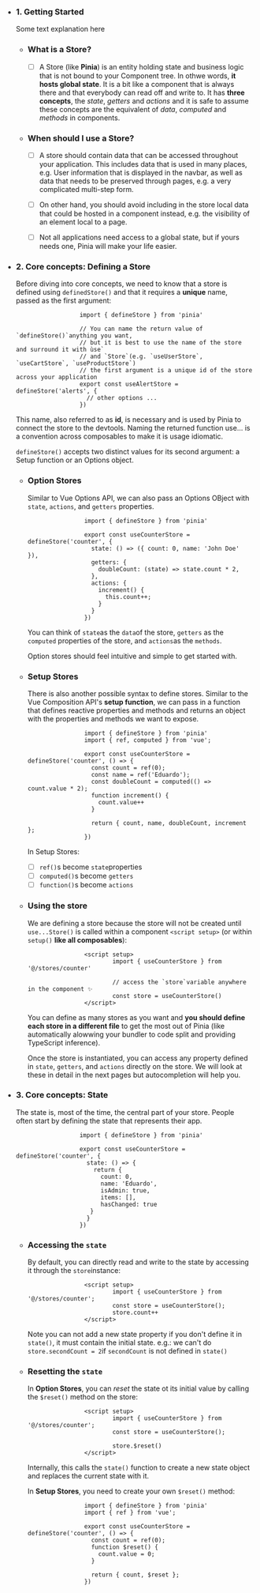 - ### 1. Getting Started
        
    Some text explanation here

  - ### What is a Store?

    - [ ] A Store (like **Pinia**) is an entity holding state and business logic that is not bound to your Component tree. In othwe words, **it hosts global state**. It is a bit like a component that is always there and that everybody can read off and write to. It has **three concepts**, the *state*, *getters* and *actions* and it is safe to assume these concepts are the equivalent of *data*, *computed* and *methods* in components.

  - ### When should I use a Store?

    - [ ] A store should contain data that can be accessed throughout your application. This includes data that is used in many places, e.g. User information that is displayed in the navbar, as well as data that needs to be preserved through pages, e.g. a very complicated multi-step form.
   
    - [ ] On other hand, you should avoid including in the store local data that could be hosted in a component instead, e.g. the visibility of an element local to a page.
   
    - [ ] Not all applications need access to a global state, but if yours needs one, Pinia will make your life easier.

- ### 2. Core concepts: Defining a Store
        
    Before diving into core concepts, we need to know that a store is defined using `definedStore()` and that it requires a **unique** name, passed as the first argument:

              
                        import { defineStore } from 'pinia'

                        // You can name the return value of `defineStore()`anything you want,
                        // but it is best to use the name of the store and surround it with ùse`
                        // and `Store`(e.g. `useUserStore`, `useCartStore`, `useProductStore`)
                        // the first argument is a unique id of the store across your application
                        export const useAlertStore = defineStore('alerts', {
                          // other options ...
                        })
  

    This name, also referred to as **id**, is necessary and is used by Pinia to connect the store to the devtools. Naming the returned function use... is a convention across composables to make it is usage idiomatic.

  `defineStore()` accepts two distinct values for its second argument: a Setup function or an Options object.


  - ### Option Stores
 
      Similar to Vue Options API, we can also pass an Options OBject with `state`, `actions`, and `getters` properties.
            
                        import { defineStore } from 'pinia'

                        export const useCounterStore = defineStore('counter', {
                          state: () => ({ count: 0, name: 'John Doe' }),
                          getters: {
                            doubleCount: (state) => state.count * 2,
                          },
                          actions: {
                            increment() {
                              this.count++;
                            }
                          }
                        })

    You can think of `state`as the `data`of the store, `getters` as the `computed` properties of the store, and `actions`as the `methods`.

    Option stores should feel intuitive and simple to get started with.


  - ### Setup Stores
 
      There is also another possible syntax to define stores. Similar to the Vue Composition API's **setup function**, we can pass in a function that defines reactive properties and methods and returns an object with the properties and methods we want to expose.
            
                        import { defineStore } from 'pinia'
                        import { ref, computed } from 'vue';

                        export const useCounterStore = defineStore('counter', () => {
                          const count = ref(0);
                          const name = ref('Eduardo');
                          const doubleCount = computed(() => count.value * 2);
                          function increment() {
                            count.value++
                          }
 
                          return { count, name, doubleCount, increment };
                        })

    In Setup Stores:

    - [ ] `ref()`s become `state`properties
    - [ ] `computed()`s become `getters`
    - [ ] `function()`s become `actions`

  - ### Using the store
 
      We are defining a store because the store will not be created until `use...Store()` is called within a component `<script setup>` (or within `setup()` **like all composables**):

                        <script setup>
                                import { useCounterStore } from '@/stores/counter'
        
                                // access the `store`variable anywhere in the component ✨
                                const store = useCounterStore()
                        </script>

      You can define as many stores as you want and **you should define each store in a different file** to get the most out of Pinia (like automatically alowwing your bundler to code split and providing TypeScript inference).

      Once the store is instantiated, you can access any property defined in `state`, `getters`, and `actions` directly on the store. We will look at these in detail in the next pages but autocompletion will help you.

- ### 3. Core concepts: State
        
    The state is, most of the time, the central part of your store. People often start by defining the state that represents their app.

                        import { defineStore } from 'pinia'

                        export const useCounterStore = defineStore('counter', {
                          state: () => {
                            return {
                              count: 0,
                              name: 'Eduardo',
                              isAdmin: true,
                              items: [],
                              hasChanged: true
                           }
                          }
                        })
  
  - ### Accessing the `state`
 
      By default, you can directly read and write to the state by accessing it through the `store`instance:

                        <script setup>
                                import { useCounterStore } from '@/stores/counter';
                                const store = useCounterStore();
                                store.count++
                        </script>

      Note you can not add a new state property if you don't define it in `state()`, it must contain the initial state. e.g.: we can't do `store.secondCount = 2`if `secondCount` is not defined in `state()`

  - ### Resetting the `state`
 
      In **Option Stores**, you can *reset* the state ot its initial value by calling the `$reset()` method on the store:

                        <script setup>
                                import { useCounterStore } from '@/stores/counter';
                                const store = useCounterStore();

                                store.$reset()
                        </script>

      Internally, this calls the `state()` function to create a new state object and replaces the current state with it.

      In **Setup Stores**, you need to create your own `$reset()` method:

                        import { defineStore } from 'pinia'
                        import { ref } from 'vue';

                        export const useCounterStore = defineStore('counter', () => {
                          const count = ref(0);
                          function $reset() {
                            count.value = 0;
                          }
 
                          return { count, $reset };
                        })
